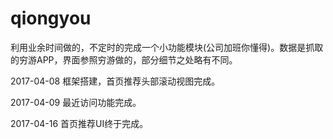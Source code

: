 # qiongyou
利用业余时间做的，不定时的完成一个小功能模块(公司加班你懂得)。数据是抓取的穷游APP，界面参照穷游做的，部分细节之处略有不同。	

2017-04-08 框架搭建，首页推荐头部滚动视图完成。	

2017-04-09 最近访问功能完成。

2017-04-16 首页推荐UI终于完成。
